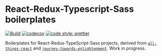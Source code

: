 # React-Redux-Typescript-Sass boilerplates


[![Build](https://github.com/zw627/react-redux-typescript-sass-boilerplates/workflows/Build/badge.svg)](https://github.com/zw627/react-redux-typescript-sass-boilerplates/actions?query=workflow%3A%22Node.js+CI%22)
[![codecov](https://codecov.io/gh/zw627/react-redux-typescript-sass-boilerplates/branch/master/graph/badge.svg?token=OsVLx0rz4f)](https://codecov.io/gh/zw627/react-redux-typescript-sass-boilerplates)
[![code style: prettier](https://img.shields.io/badge/code_style-prettier-ff69b4.svg)](https://github.com/prettier/prettier)

Boilerplates for React-Redux-TypeScript-Sass projects, derived from [`all-things-react`](https://github.com/zw627/all-things-react) and [`journey-towards-enlightenment`](https://github.com/zw627/journey-towards-enlightenment). Work in progress.
